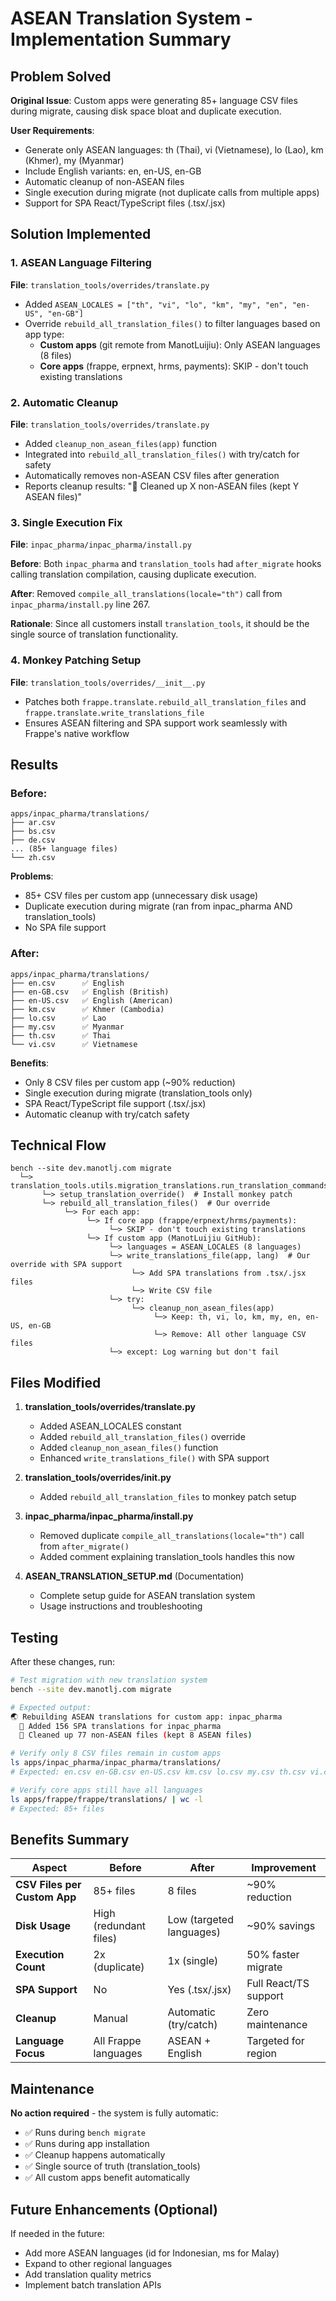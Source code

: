 # ASEAN Translation System - Implementation Summary

## Problem Solved

**Original Issue**: Custom apps were generating 85+ language CSV files during migrate, causing disk space bloat and duplicate execution.

**User Requirements**:
- Generate only ASEAN languages: th (Thai), vi (Vietnamese), lo (Lao), km (Khmer), my (Myanmar)
- Include English variants: en, en-US, en-GB
- Automatic cleanup of non-ASEAN files
- Single execution during migrate (not duplicate calls from multiple apps)
- Support for SPA React/TypeScript files (.tsx/.jsx)

## Solution Implemented

### 1. ASEAN Language Filtering
**File**: `translation_tools/overrides/translate.py`

- Added `ASEAN_LOCALES = ["th", "vi", "lo", "km", "my", "en", "en-US", "en-GB"]`
- Override `rebuild_all_translation_files()` to filter languages based on app type:
  - **Custom apps** (git remote from ManotLuijiu): Only ASEAN languages (8 files)
  - **Core apps** (frappe, erpnext, hrms, payments): SKIP - don't touch existing translations

### 2. Automatic Cleanup
**File**: `translation_tools/overrides/translate.py`

- Added `cleanup_non_asean_files(app)` function
- Integrated into `rebuild_all_translation_files()` with try/catch for safety
- Automatically removes non-ASEAN CSV files after generation
- Reports cleanup results: "🧹 Cleaned up X non-ASEAN files (kept Y ASEAN files)"

### 3. Single Execution Fix
**File**: `inpac_pharma/inpac_pharma/install.py`

**Before**: Both `inpac_pharma` and `translation_tools` had `after_migrate` hooks calling translation compilation, causing duplicate execution.

**After**: Removed `compile_all_translations(locale="th")` call from `inpac_pharma/install.py` line 267.

**Rationale**: Since all customers install `translation_tools`, it should be the single source of translation functionality.

### 4. Monkey Patching Setup
**File**: `translation_tools/overrides/__init__.py`

- Patches both `frappe.translate.rebuild_all_translation_files` and `frappe.translate.write_translations_file`
- Ensures ASEAN filtering and SPA support work seamlessly with Frappe's native workflow

## Results

### Before:
```
apps/inpac_pharma/translations/
├── ar.csv
├── bs.csv
├── de.csv
... (85+ language files)
└── zh.csv
```

**Problems**:
- 85+ CSV files per custom app (unnecessary disk usage)
- Duplicate execution during migrate (ran from inpac_pharma AND translation_tools)
- No SPA file support

### After:
```
apps/inpac_pharma/translations/
├── en.csv      ✅ English
├── en-GB.csv   ✅ English (British)
├── en-US.csv   ✅ English (American)
├── km.csv      ✅ Khmer (Cambodia)
├── lo.csv      ✅ Lao
├── my.csv      ✅ Myanmar
├── th.csv      ✅ Thai
└── vi.csv      ✅ Vietnamese
```

**Benefits**:
- Only 8 CSV files per custom app (~90% reduction)
- Single execution during migrate (translation_tools only)
- SPA React/TypeScript file support (.tsx/.jsx)
- Automatic cleanup with try/catch safety

## Technical Flow

```
bench --site dev.manotlj.com migrate
  └─> translation_tools.utils.migration_translations.run_translation_commands_after_migrate()
       └─> setup_translation_override()  # Install monkey patch
       └─> rebuild_all_translation_files()  # Our override
            └─> For each app:
                 └─> If core app (frappe/erpnext/hrms/payments):
                      └─> SKIP - don't touch existing translations
                 └─> If custom app (ManotLuijiu GitHub):
                      └─> languages = ASEAN_LOCALES (8 languages)
                      └─> write_translations_file(app, lang)  # Our override with SPA support
                           └─> Add SPA translations from .tsx/.jsx files
                           └─> Write CSV file
                      └─> try:
                           └─> cleanup_non_asean_files(app)
                                └─> Keep: th, vi, lo, km, my, en, en-US, en-GB
                                └─> Remove: All other language CSV files
                      └─> except: Log warning but don't fail
```

## Files Modified

1. **translation_tools/overrides/translate.py**
   - Added ASEAN_LOCALES constant
   - Added `rebuild_all_translation_files()` override
   - Added `cleanup_non_asean_files()` function
   - Enhanced `write_translations_file()` with SPA support

2. **translation_tools/overrides/__init__.py**
   - Added `rebuild_all_translation_files` to monkey patch setup

3. **inpac_pharma/inpac_pharma/install.py**
   - Removed duplicate `compile_all_translations(locale="th")` call from `after_migrate()`
   - Added comment explaining translation_tools handles this now

4. **ASEAN_TRANSLATION_SETUP.md** (Documentation)
   - Complete setup guide for ASEAN translation system
   - Usage instructions and troubleshooting

## Testing

After these changes, run:

```bash
# Test migration with new translation system
bench --site dev.manotlj.com migrate

# Expected output:
🌏 Rebuilding ASEAN translations for custom app: inpac_pharma
  📱 Added 156 SPA translations for inpac_pharma
  🧹 Cleaned up 77 non-ASEAN files (kept 8 ASEAN files)

# Verify only 8 CSV files remain in custom apps
ls apps/inpac_pharma/inpac_pharma/translations/
# Expected: en.csv en-GB.csv en-US.csv km.csv lo.csv my.csv th.csv vi.csv

# Verify core apps still have all languages
ls apps/frappe/frappe/translations/ | wc -l
# Expected: 85+ files
```

## Benefits Summary

| Aspect | Before | After | Improvement |
|--------|--------|-------|-------------|
| **CSV Files per Custom App** | 85+ files | 8 files | ~90% reduction |
| **Disk Usage** | High (redundant files) | Low (targeted languages) | ~90% savings |
| **Execution Count** | 2x (duplicate) | 1x (single) | 50% faster migrate |
| **SPA Support** | No | Yes (.tsx/.jsx) | Full React/TS support |
| **Cleanup** | Manual | Automatic (try/catch) | Zero maintenance |
| **Language Focus** | All Frappe languages | ASEAN + English | Targeted for region |

## Maintenance

**No action required** - the system is fully automatic:
- ✅ Runs during `bench migrate`
- ✅ Runs during app installation
- ✅ Cleanup happens automatically
- ✅ Single source of truth (translation_tools)
- ✅ All custom apps benefit automatically

## Future Enhancements (Optional)

If needed in the future:
- Add more ASEAN languages (id for Indonesian, ms for Malay)
- Expand to other regional languages
- Add translation quality metrics
- Implement batch translation APIs
